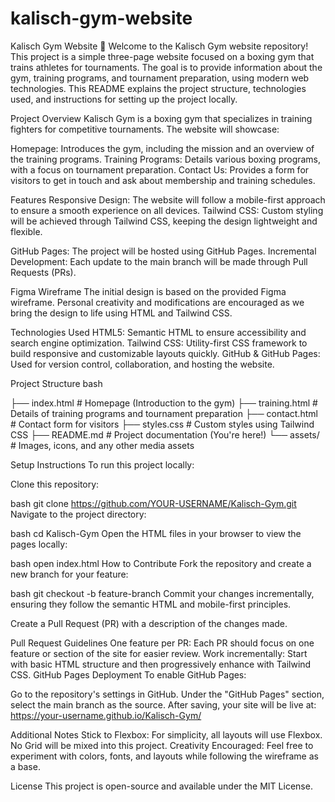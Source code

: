 # kalisch-gym-website
Kalisch Gym Website 🥊
Welcome to the Kalisch Gym website repository! This project is a simple three-page website focused on a boxing gym that trains athletes for tournaments. The goal is to provide information about the gym, training programs, and tournament preparation, using modern web technologies. This README explains the project structure, technologies used, and instructions for setting up the project locally.

Project Overview
Kalisch Gym is a boxing gym that specializes in training fighters for competitive tournaments. The website will showcase:

Homepage: Introduces the gym, including the mission and an overview of the training programs.
Training Programs: Details various boxing programs, with a focus on tournament preparation.
Contact Us: Provides a form for visitors to get in touch and ask about membership and training schedules.

Features
Responsive Design: The website will follow a mobile-first approach to ensure a smooth experience on all devices.
Tailwind CSS: Custom styling will be achieved through Tailwind CSS, keeping the design lightweight and flexible.

GitHub Pages: The project will be hosted using GitHub Pages.
Incremental Development: Each update to the main branch will be made through Pull Requests (PRs).

Figma Wireframe
The initial design is based on the provided Figma wireframe. Personal creativity and modifications are encouraged as we bring the design to life using HTML and Tailwind CSS.

Technologies Used
HTML5: Semantic HTML to ensure accessibility and search engine optimization.
Tailwind CSS: Utility-first CSS framework to build responsive and customizable layouts quickly.
GitHub & GitHub Pages: Used for version control, collaboration, and hosting the website.

Project Structure
bash

├── index.html         # Homepage (Introduction to the gym)
├── training.html      # Details of training programs and tournament preparation
├── contact.html       # Contact form for visitors
├── styles.css         # Custom styles using Tailwind CSS
├── README.md          # Project documentation (You're here!)
└── assets/            # Images, icons, and any other media assets

Setup Instructions
To run this project locally:

Clone this repository:

bash
git clone https://github.com/YOUR-USERNAME/Kalisch-Gym.git
Navigate to the project directory:

bash
cd Kalisch-Gym
Open the HTML files in your browser to view the pages locally:

bash
open index.html
How to Contribute
Fork the repository and create a new branch for your feature:

bash
git checkout -b feature-branch
Commit your changes incrementally, ensuring they follow the semantic HTML and mobile-first principles.

Create a Pull Request (PR) with a description of the changes made.

Pull Request Guidelines
One feature per PR: Each PR should focus on one feature or section of the site for easier review.
Work incrementally: Start with basic HTML structure and then progressively enhance with Tailwind CSS.
GitHub Pages Deployment
To enable GitHub Pages:

Go to the repository's settings in GitHub.
Under the "GitHub Pages" section, select the main branch as the source.
After saving, your site will be live at: https://your-username.github.io/Kalisch-Gym/

Additional Notes
Stick to Flexbox: For simplicity, all layouts will use Flexbox. No Grid will be mixed into this project.
Creativity Encouraged: Feel free to experiment with colors, fonts, and layouts while following the wireframe as a base.

License
This project is open-source and available under the MIT License.
